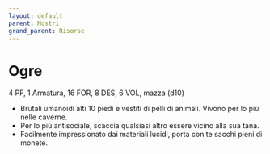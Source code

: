 ```yaml
---
layout: default
parent: Mostri
grand_parent: Risorse
---
```


# Ogre

4 PF, 1 Armatura, 16 FOR, 8 DES, 6 VOL, mazza (d10)

- Brutali umanoidi alti 10 piedi e vestiti di pelli di animali. Vivono per lo più nelle caverne.
- Per lo più antisociale, scaccia qualsiasi altro essere vicino alla sua tana.
- Facilmente impressionato dai materiali lucidi, porta con te sacchi pieni di monete.